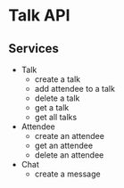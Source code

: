 # Talk API 

## Services
- Talk
  - create a talk
  - add attendee to a talk
  - delete a talk
  - get a talk
  - get all talks
- Attendee
  - create an attendee
  - get an attendee
  - delete an attendee
- Chat 
    - create a message

